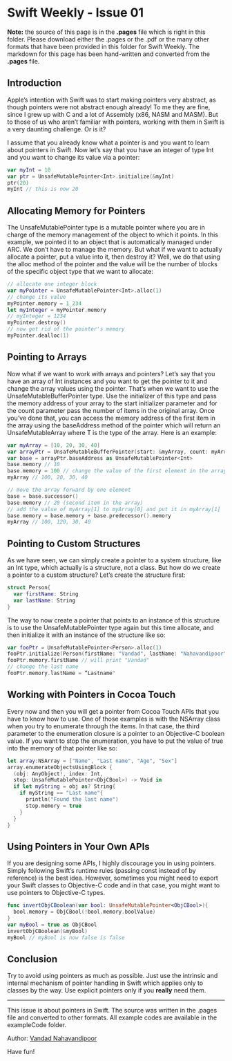 Swift Weekly - Issue 01
===
__Note:__ the source of this page is in the __.pages__ file which is right in this folder. Please download either the .pages or the .pdf or the many other formats that have been provided in this folder for Swift Weekly. The markdown for this page has been hand-written and converted from the __.pages__ file.

Introduction
---

Apple’s intention with Swift was to start making pointers very abstract, as though pointers were not abstract enough already! To me they are fine, since I grew up with C and a lot of Assembly (x86, NASM and MASM). But to those of us who aren’t familiar with pointers, working with them in Swift is a very daunting challenge. Or is it?

I assume that you already know what a pointer is and you want to learn about pointers in Swift. Now let’s say that you have an integer of type Int and you want to change its value via a pointer:

```Swift
var myInt = 10
var ptr = UnsafeMutablePointer<Int>.initialize(&myInt)
ptr(20)
myInt // this is now 20
```

Allocating Memory for Pointers
---

The UnsafeMutablePointer type is a mutable pointer where you are in charge of the memory management of the object to which it points. In this example, we pointed it to an object that is automatically managed under ARC. We don’t have to manage the memory. But what if we want to actually allocate a pointer, put a value into it, then destroy it? Well, we do that using the alloc method of the pointer and the value will be the number of blocks of the specific object type that we want to allocate:

```Swift
// allocate one integer block
var myPointer = UnsafeMutablePointer<Int>.alloc(1)
// change its value
myPointer.memory = 1_234
let myInteger = myPointer.memory
// myInteger = 1234
myPointer.destroy()
// now get rid of the pointer's memory
myPointer.dealloc(1)
```

Pointing to Arrays
---
Now what if we want to work with arrays and pointers? Let’s say that you have an array of Int instances and you want to get the pointer to it and change the array values using the pointer. That’s when we want to use the UnsafeMutableBufferPointer type. Use the initializer of this type and pass the memory address of your array to the start initializer parameter and for the count parameter pass the number of items in the original array. Once you’ve done that, you can access the memory address of the first item in the array using the baseAddress method of the pointer which will return an UnsafeMutableArray<T> where T is the type of the array. Here is an example:

```Swift
var myArray = [10, 20, 30, 40]
var arrayPtr = UnsafeMutableBufferPointer(start: &myArray, count: myArray.count)
var base = arrayPtr.baseAddress as UnsafeMutablePointer<Int>
base.memory // 10
base.memory = 100 // change the value of the first element in the array
myArray // 100, 20, 30, 40

// move the array forward by one element
base = base.successor()
base.memory // 20 (second item in the array)
// add the value of myArray[1] to myArray[0] and put it in myArray[1]
base.memory = base.memory + base.predecessor().memory
myArray // 100, 120, 30, 40
```

Pointing to Custom Structures
---

As we have seen, we can simply create a pointer to a system structure, like an Int type, which actually is a structure, not a class. But how do we create a pointer to a custom structure? Let’s create the structure first:

```Swift
struct Person{
  var firstName: String
  var lastName: String
}
```

The way to now create a pointer that points to an instance of this structure is to use the UnsafeMutablePointer type again but this time allocate, and then initialize it with an instance of the structure like so:

```Swift
var fooPtr = UnsafeMutablePointer<Person>.alloc(1)
fooPtr.initialize(Person(firstName: "Vandad", lastName: "Nahavandipoor"))
fooPtr.memory.firstName // will print "Vandad"
// change the last name
fooPtr.memory.lastName = “Lastname"
```

Working with Pointers in Cocoa Touch
---

Every now and then you will get a pointer from Cocoa Touch APIs that you have to know how to use. One of those examples is with the NSArray class when you try to enumerate through the items. In that case, the third parameter to the enumeration closure is a pointer to an Objective-C boolean value. If you want to stop the enumeration, you have to put the value of true into the memory of that pointer like so:


```Swift
let array:NSArray = ["Name", "Last name", "Age", "Sex"]
array.enumerateObjectsUsingBlock {
  (obj: AnyObject!, index: Int,
  stop: UnsafeMutablePointer<ObjCBool>) -> Void in
  if let myString = obj as? String{
    if myString == "Last name"{
      println("Found the last name")
      stop.memory = true
    }
  }
}
```

Using Pointers in Your Own APIs
---
If you are designing some APIs, I highly discourage you in using pointers. Simply following Swift’s runtime rules (passing const instead of by reference) is the best idea. However, sometimes you might need to export your Swift classes to Objective-C code and in that case, you might want to use pointers to Objective-C types.

```Swift
func invertObjCBoolean(var bool: UnsafeMutablePointer<ObjCBool>){
  bool.memory = ObjCBool(!bool.memory.boolValue)
}
var myBool = true as ObjCBool
invertObjCBoolean(&myBool)
myBool // myBool is now false is false
```

Conclusion
---

Try to avoid using pointers as much as possible. Just use the intrinsic and internal mechanism of pointer handling in Swift which applies only to classes by the way. Use explicit pointers only if you __really__ need them.

---
This issue is about pointers in Swift. The source was written in the .pages
file and converted to other formats. All example codes are available in the
exampleCode folder.

Author: [Vandad Nahavandipoor](www.oreilly.com/pub/au/4596)

Have fun!
